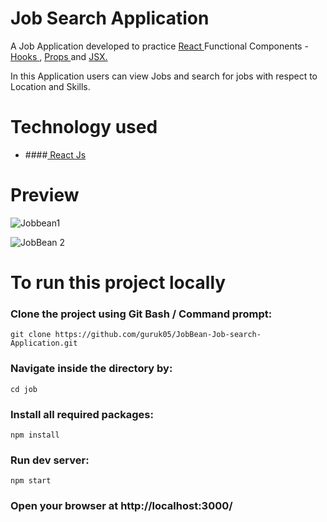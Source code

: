 # Job Search Application 


A Job Application developed to practice <a href="https://reactjs.org/"> React </a> Functional Components - <a href="https://reactjs.org/docs/hooks-overview.html"> Hooks </a>, <a href="https://reactjs.org/docs/components-and-props.html"> Props </a> and <a href="https://reactjs.org/docs/introducing-jsx.html"> JSX.
</a> 

In this Application users can view Jobs and search for jobs with respect to Location and Skills.

# Technology used

* ####<a href="https://reactjs.org/"> React Js </a>

# Preview


![Jobbean1](https://user-images.githubusercontent.com/54667515/69914065-d79f1180-1465-11ea-8feb-3ed60a2fdfde.PNG)


![JobBean 2](https://user-images.githubusercontent.com/54667515/69914066-db329880-1465-11ea-8e02-e4aa7dad9e06.PNG)


# To run this project locally 



### Clone the project using Git Bash / Command prompt:
```
git clone https://github.com/guruk05/JobBean-Job-search-Application.git 
```


### Navigate inside the directory by:
```
cd job
```


### Install all required packages:
```
npm install
```

### Run dev server:
```
npm start
```


### Open your browser at http://localhost:3000/

<br>
<br>




 

































